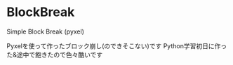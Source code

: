 # BlockBreak
 Simple Block Break (pyxel)

Pyxelを使って作ったブロック崩し(のできそこない)です
Python学習初日に作った&途中で飽きたので色々酷いです